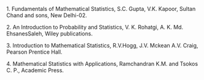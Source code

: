 <p>1. Fundamentals of Mathematical Statistics, S.C. Gupta,  V.K. Kapoor, Sultan Chand and sons, New Delhi-02.</p>

<p>2. An Introduction to Probability and Statistics, V. K. Rohatgi, A. K. Md.  EhsanesSaleh, Wiley publications.</p>

<p>3. Introduction to Mathematical Statistics, R.V.Hogg, J.V. Mckean A.V. Craig, Pearson Prentice Hall.</p>

<p>4. Mathematical Statistics with Applications, Ramchandran K.M. and Tsokos C. P., Academic Press. </p>